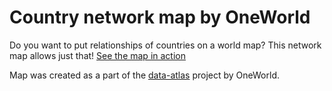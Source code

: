 # Country network map by OneWorld

Do you want to put relationships of countries on a world map?
This network map allows just that!
[See the map in action](http://teamdata.oneworld.nl/projects/isds/movementmap-claimants/)

Map was created as a part of the [data-atlas](http://data-atlas.nl) project by OneWorld.
